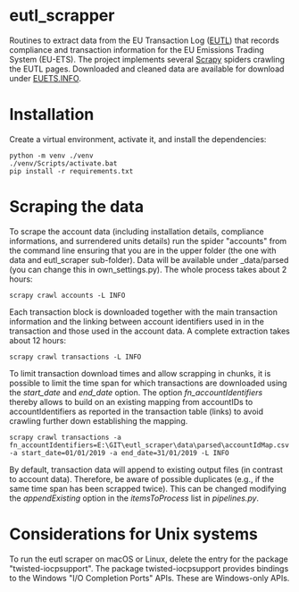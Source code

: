 # eutl_scrapper

Routines to extract data from the EU Transaction Log ([EUTL](https://ec.europa.eu/clima/ets/)) that records compliance and transaction information for the EU Emissions Trading System (EU-ETS). The project implements several [Scrapy](https://scrapy.org/) spiders crawling the EUTL pages. Downloaded and cleaned data are available for download under [EUETS.INFO](https://euets.info).

# Installation

Create a virtual environment, activate it, and install the dependencies:

```
python -m venv ./venv
./venv/Scripts/activate.bat
pip install -r requirements.txt
```

# Scraping the data

To scrape the account data (including installation details, compliance informations, and surrendered units details) run the spider "accounts" from the command line ensuring that you are in the upper folder (the one with data and eutl\_scraper sub-folder). Data will be available under \_data/parsed (you can change this in own_settings.py). The whole process takes about 2 hours:

```
scrapy crawl accounts -L INFO
```
  
Each transaction block is downloaded together with the main transaction information and the linking between account identifiers used in in the transaction and those used in the account data. A complete extraction takes about 12 hours:

```
scrapy crawl transactions -L INFO
```
  
To limit transaction download times and allow scrapping in chunks, it is possible to limit the time span for which transactions are downloaded using the *start_date* and *end_date* option. The option *fn_accountIdentifiers* thereby allows to build on an existing mapping from accountIDs to accountIdentifiers as reported in the transaction table (links) to avoid crawling further down establishing the mapping. 
```
scrapy crawl transactions -a fn_accountIdentifiers=E:\GIT\eutl_scraper\data\parsed\accountIdMap.csv -a start_date=01/01/2019 -a end_date=31/01/2019 -L INFO
```
By default, transaction data will append to existing output files (in contrast to account data). Therefore, be aware of possible duplicates (e.g., if the same time span has been scrapped twice). This can be changed modifying the *appendExisting* option in the *itemsToProcess* list in *pipelines.py*. 
  

# Considerations for Unix systems
To run the eutl scraper on macOS or Linux, delete the entry for the package "twisted-iocpsupport".
The package twisted-iocpsupport provides bindings to the Windows "I/O Completion Ports" APIs. These are Windows-only APIs.